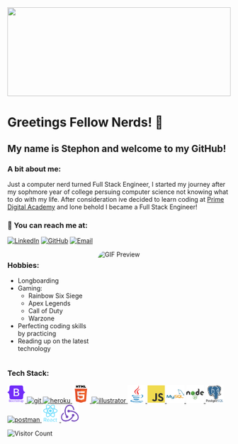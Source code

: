 <img src="https://media.giphy.com/media/sULKEgDMX8LcI/giphy.gif" width="100%" height="200">

 # Greetings Fellow Nerds! 👋
 ## My name is Stephon and welcome to my GitHub!

### A bit about me:
Just a computer nerd turned Full Stack Engineer, I started my journey after my sophmore year of college persuing computer science not knowing what to do with my life. After consideration ive decided to learn coding at [Prime Digital Academy](https://primeacademy.io) and lone behold I became a Full Stack Engineer!

### :calling: You can reach me at:

[![LinkedIn](https://img.shields.io/badge/LinkedIn-blue?style=flat-square&logo=linkedin&logoColor=white)](https://www.linkedin.com/in/stephontonge/)
[![GitHub](https://img.shields.io/badge/GitHub-100000?style=flat-square&logo=github&logoColor=white)](https://github.com/Smil3z)
[![Email](https://img.shields.io/badge/Email-red?style=flat-square&logo=mail.ru)](mailto:stephon.tonge75@gmail.com)

<a href="https://giphy.com/gifs/fun-meme-hacker-B4dt6rXq6nABilHTYM">
  <img src="https://media.giphy.com/media/B4dt6rXq6nABilHTYM/giphy.gif" alt="GIF Preview" height="270px" width="450px" align="right" style="width:300px; border-radius:20px;">
</a>
      
<div style="display: flex; justify-content: space-between; align-items: flex-start;">

  <div style="flex: 1; margin-right: 20px;">
    <h3>Hobbies:</h3>
    <ul>
      <li>Longboarding</li>
      <li>Gaming:
        <ul>
          <li>Rainbow Six Siege</li>
          <li>Apex Legends</li>
          <li>Call of Duty</li>
          <li>Warzone</li>
        </ul>
      </li>
      <li>Perfecting coding skills by practicing</li>
      <li>Reading up on the latest technology</li>
    </ul>
  </div>
</div>

<h3 align="left">Tech Stack:</h3>
<p align="left"> <a href="https://getbootstrap.com" target="_blank" rel="noreferrer"> <img src="https://raw.githubusercontent.com/devicons/devicon/master/icons/bootstrap/bootstrap-plain-wordmark.svg" alt="bootstrap" width="40" height="40"/> </a> </a> <a href="https://git-scm.com/" target="_blank" rel="noreferrer"> <img src="https://www.vectorlogo.zone/logos/git-scm/git-scm-icon.svg" alt="git" width="40" height="40"/> </a> <a href="https://heroku.com" target="_blank" rel="noreferrer"> <img src="https://www.vectorlogo.zone/logos/heroku/heroku-icon.svg" alt="heroku" width="40" height="40"/> </a> <a href="https://www.w3.org/html/" target="_blank" rel="noreferrer"> <img src="https://raw.githubusercontent.com/devicons/devicon/master/icons/html5/html5-original-wordmark.svg" alt="html5" width="40" height="40"/> </a> <a href="https://www.adobe.com/in/products/illustrator.html" target="_blank" rel="noreferrer"> <img src="https://www.vectorlogo.zone/logos/adobe_illustrator/adobe_illustrator-icon.svg" alt="illustrator" width="40" height="40"/> </a> <a href="https://www.java.com" target="_blank" rel="noreferrer"> <img src="https://raw.githubusercontent.com/devicons/devicon/master/icons/java/java-original.svg" alt="java" width="40" height="40"/> </a> <a href="https://developer.mozilla.org/en-US/docs/Web/JavaScript" target="_blank" rel="noreferrer"> <img src="https://raw.githubusercontent.com/devicons/devicon/master/icons/javascript/javascript-original.svg" alt="javascript" width="40" height="40"/> </a> <a href="https://www.mysql.com/" target="_blank" rel="noreferrer"> <img src="https://raw.githubusercontent.com/devicons/devicon/master/icons/mysql/mysql-original-wordmark.svg" alt="mysql" width="40" height="40"/> </a> <a href="https://nodejs.org" target="_blank" rel="noreferrer"> <img src="https://raw.githubusercontent.com/devicons/devicon/master/icons/nodejs/nodejs-original-wordmark.svg" alt="nodejs" width="40" height="40"/> </a> <a href="https://www.postgresql.org" target="_blank" rel="noreferrer"> <img src="https://raw.githubusercontent.com/devicons/devicon/master/icons/postgresql/postgresql-original-wordmark.svg" alt="postgresql" width="40" height="40"/> </a> <a href="https://postman.com" target="_blank" rel="noreferrer"> <img src="https://www.vectorlogo.zone/logos/getpostman/getpostman-icon.svg" alt="postman" width="40" height="40"/> </a> <a href="https://reactjs.org/" target="_blank" rel="noreferrer"> <img src="https://raw.githubusercontent.com/devicons/devicon/master/icons/react/react-original-wordmark.svg" alt="react" width="40" height="40"/> </a> <a href="https://redux.js.org" target="_blank" rel="noreferrer"> <img src="https://raw.githubusercontent.com/devicons/devicon/master/icons/redux/redux-original.svg" alt="redux" width="40" height="40"/> </a> </p>

![Visitor Count](https://profile-counter.glitch.me/Smil3z/count.svg)




<!--
**Smil3z/Smil3z** is a ✨ _special_ ✨ repository because its `README.md` (this file) appears on your GitHub profile.

Here are some ideas to get you started:

- 🔭 I’m currently working on ...
- 🌱 I’m currently learning ...
- 👯 I’m looking to collaborate on ...
- 🤔 I’m looking for help with ...
- 💬 Ask me about ...
- 📫 How to reach me: ...
- 😄 Pronouns: ...
- ⚡ Fun fact: ...
-->
